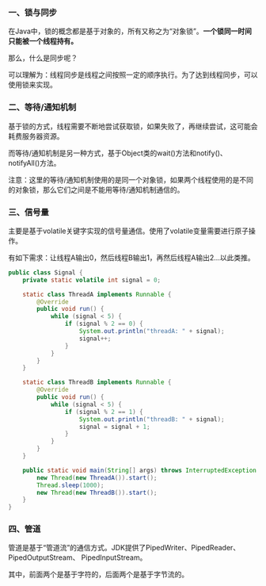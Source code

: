 ### 一、锁与同步

在Java中，锁的概念都是基于对象的，所有又称之为“对象锁”。**一个锁同一时间只能被一个线程持有。**

那么，什么是同步呢？

可以理解为：线程同步是线程之间按照一定的顺序执行。为了达到线程同步，可以使用锁来实现。

### 二、等待/通知机制

基于锁的方式，线程需要不断地尝试获取锁，如果失败了，再继续尝试，这可能会耗费服务器资源。

而等待/通知机制是另一种方式，基于Object类的wait()方法和notify()、notifyAll()方法。

注意：这里的等待/通知机制使用的是同一个对象锁，如果两个线程使用的是不同的对象锁，那么它们之间是不能用等待/通知机制通信的。


### 三、信号量

主要是基于volatile关键字实现的信号量通信。使用了volatile变量需要进行原子操作。

有如下需求：让线程A输出0，然后线程B输出1，再然后线程A输出2…以此类推。

```java
public class Signal {
    private static volatile int signal = 0;

    static class ThreadA implements Runnable {
        @Override
        public void run() {
            while (signal < 5) {
                if (signal % 2 == 0) {
                    System.out.println("threadA: " + signal);
                    signal++;
                }
            }
        }
    }

    static class ThreadB implements Runnable {
        @Override
        public void run() {
            while (signal < 5) {
                if (signal % 2 == 1) {
                    System.out.println("threadB: " + signal);
                    signal = signal + 1;
                }
            }
        }
    }

    public static void main(String[] args) throws InterruptedException {
        new Thread(new ThreadA()).start();
        Thread.sleep(1000);
        new Thread(new ThreadB()).start();
    }
}
```


### 四、管道

管道是基于“管道流”的通信方式。JDK提供了PipedWriter、PipedReader、PipedOutputStream、 PipedInputStream。

其中，前面两个是基于字符的，后面两个是基于字节流的。









